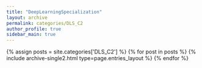 ```yaml
---
title: "DeepLearningSpecialization"
layout: archive
permalink: categories/DLS_C2
author_profile: true
sidebar_main: true
---
```



{% assign posts = site.categories['DLS_C2'] %}
{% for post in posts %} {% include archive-single2.html type=page.entries_layout %} {% endfor %}